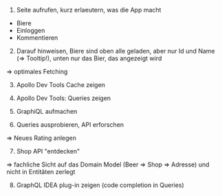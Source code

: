 1.  Seite aufrufen, kurz erlaeutern, was die App macht

- Biere
- Einloggen
- Kommentieren

2.  Darauf hinweisen, Biere sind oben alle geladen, aber nur Id und Name (=> Tooltip!), unten nur das Bier, das angezeigt wird

=> optimales Fetching

3.  Apollo Dev Tools Cache zeigen

4.  Apollo Dev Tools: Queries zeigen

5.  GraphiQL aufmachen

6.  Queries ausprobieren, API erforschen

=> Neues Rating anlegen

7.  Shop API "entdecken"

=> fachliche Sicht auf das Domain Model (Beer => Shop => Adresse) und nicht in Entitäten zerlegt

8.  GraphQL IDEA plug-in zeigen (code completion in Queries)
